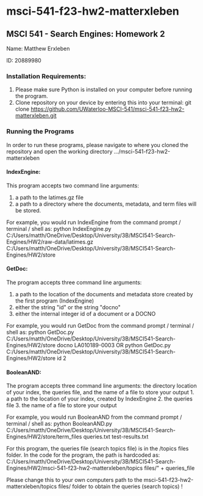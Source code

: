 # msci-541-f23-hw2-matterxleben

## MSCI 541 - Search Engines: Homework 2

Name: Matthew Erxleben

ID: 20889980

### Installation Requirements:
1.	Please make sure Python is installed on your computer before running the program.
2.	Clone repository on your device by entering this into your terminal: git clone https://github.com/UWaterloo-MSCI-541/msci-541-f23-hw2-matterxleben.git

### Running the Programs
In order to run these programs, please navigate to where you cloned the repository and open the working directory .../msci-541-f23-hw2-matterxleben

#### IndexEngine: 
This program accepts two command line arguments:
1.	a path to the latimes.gz file
2.	a path to a directory where the documents, metadata, and term files will be stored.

For example, you would run IndexEngine from the command prompt / terminal / shell as:
python IndexEngine.py C:/Users/matth/OneDrive/Desktop/University/3B/MSCI541-Search-Engines/HW2/raw-data/latimes.gz C:/Users/matth/OneDrive/Desktop/University/3B/MSCI541-Search-Engines/HW2/store

#### GetDoc:
The program accepts three command line arguments: 
1.	a path to the location of the documents and metadata store created by the first program (IndexEngine)
2.	either the string "id" or the string "docno"
3.	either the internal integer id of a document or a DOCNO

For example, you would run GetDoc from the command prompt / terminal / shell as:
python GetDoc.py C:/Users/matth/OneDrive/Desktop/University/3B/MSCI541-Search-Engines/HW2/store docno LA010189-0003
OR
python GetDoc.py C:/Users/matth/OneDrive/Desktop/University/3B/MSCI541-Search-Engines/HW2/store id 2

#### BooleanAND:

The program accepts three command line arguments: the directory location of your index, the queries file, and the name of a file to store your output
    1. a path to the location of your index, created by IndexEngine
    2. the queries file
    3. the name of a file to store your output

For example, you would run BooleanAND from the command prompt / terminal / shell as:
    python BooleanAND.py C:/Users/matth/OneDrive/Desktop/University/3B/MSCI541-Search-Engines/HW2/store/term_files queries.txt test-results.txt

For this program, the queries file (search topics file) is in the /topics files folder. In the code for the program, the path is hardcoded as:
C:/Users/matth/OneDrive/Desktop/University/3B/MSCI541-Search-Engines/HW2/msci-541-f23-hw2-matterxleben/topics files/" + queries_file

Please change this to your own computers path to the msci-541-f23-hw2-matterxleben/topics files/ folder to obtain the queries (search topics) !

